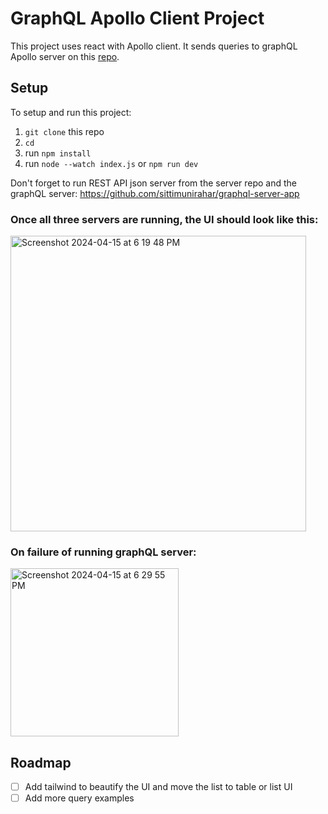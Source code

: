 # GraphQL Apollo Client Project 

This project uses react with Apollo client. It sends queries to graphQL Apollo server on this [repo](https://github.com/sittimunirahar/graphql-server-app).

## Setup
To setup and run this project:

1. `git clone` this repo
2. `cd`
3. run `npm install`
4. run `node --watch index.js` or `npm run dev`

Don't forget to run REST API json server from the server repo and the graphQL server: https://github.com/sittimunirahar/graphql-server-app

### Once all three servers are running, the UI should look like this:


<img width="473" alt="Screenshot 2024-04-15 at 6 19 48 PM" src="https://github.com/sittimunirahar/graphql-react-client/assets/32325375/da7ca794-b2e3-4dce-bf81-4bb14007ce8f">


### On failure of running graphQL server:


<img width="269" alt="Screenshot 2024-04-15 at 6 29 55 PM" src="https://github.com/sittimunirahar/graphql-react-client/assets/32325375/b4114f71-3e73-45b3-a7d2-ce819b4f83e7">


## Roadmap
- [ ] Add tailwind to beautify the UI and move the list to table or list UI
- [ ] Add more query examples
